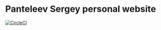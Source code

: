 # Panteleev Sergey personal website

[![CircleCI](https://circleci.com/gh/saundefined/s-panteleev.ru.svg?style=svg)](https://circleci.com/gh/saundefined/s-panteleev.ru)

